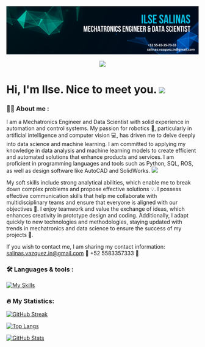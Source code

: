 <div id="header" align="center">
  <img decoding="async" src="https://github.com/IlseSalinasV/IlseSalinasV/blob/main/Portada%20LinkedIn%20Oferta%20de%20Empleo%20Empresa%20Profesional%20Corporativo%20Creativo%20Amarillo%20y%20Azul%20(1).png" width="800"/>
  
  [![](https://img.shields.io/badge/LinkedIn-0077B5?style=for-the-badge&logo=linkedin&logoColor=white)](https://www.linkedin.com/in/ilse-salinas-215b73238/)
</div>

<h1>
  Hi, I'm Ilse. Nice to meet you.
  <img decoding="async" src="https://media.giphy.com/media/hvRJCLFzcasrR4ia7z/giphy.gif" width="30px"/>
</h1>


<div id="header" align="left">

### :woman_technologist: About me :
<!--
**IlseSalinasV/IlseSalinasV** is a ✨ _special_ ✨ repository because its `README.md` (this file) appears on your GitHub profile. -->

I am a Mechatronics Engineer and Data Scientist with solid experience in automation and control systems. My passion for robotics :robot:, particularly in artificial intelligence and computer vision :computer:, has driven me to delve deeply into data science and machine learning. I am committed to applying my knowledge in data analysis and machine learning models to create efficient and automated solutions that enhance products and services. I am proficient in programming languages and tools such as Python, SQL, ROS, as well as design software like AutoCAD and SolidWorks. <img decoding="async" src="https://media.giphy.com/media/WUlplcMpOCEmTGBtBW/giphy.gif" width="30">

My soft skills include strong analytical abilities, which enable me to break down complex problems and propose effective solutions :bulb:. I possess effective communication skills that help me collaborate with multidisciplinary teams and ensure that everyone is aligned with our objectives :checkered_flag:. I enjoy teamwork and value the exchange of ideas, which enhances creativity in prototype design and coding. Additionally, I adapt quickly to new technologies and methodologies, staying updated with trends in mechatronics and data science to ensure the success of my projects :blue_book:. 

If you wish to contact me, I am sharing my contact information:
salinas.vazquez.in@gmail.com :email:
+52 5583357333 :iphone:



### :hammer_and_wrench: Languages & tools :
<div id="header" align="left">
  
   [![My Skills](https://skillicons.dev/icons?i=py,pycharm,idea,sklearn,c,cs,git,powershell,anaconda,github,latex,js,html,css,ros)](https://skillicons.dev)

</div>

### :fire: My Statistics:

[![GitHub Streak](http://github-readme-streak-stats.herokuapp.com?user=IlseSalinasV&theme=dark&background=000000)](https://git.io/streak-stats)

[![Top Langs](https://github-readme-stats.vercel.app/api/top-langs/?username=IlseSalinasV&layout=compact&theme=vision-friendly-dark)](https://github.com/anuraghazra/github-readme-stats)

[![GitHub Stats](https://github-readme-stats.vercel.app/api?username=IlseSalinasV&show_icons=true&theme=radical)](https://github.com/anuraghazra/github-readme-stats)
